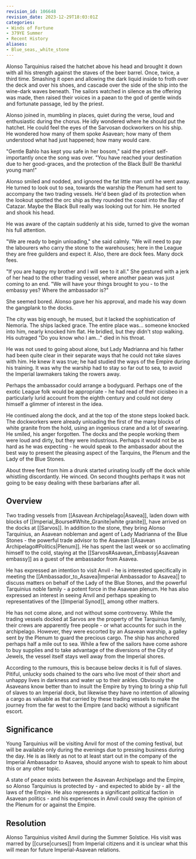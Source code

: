 ```yaml
---
revision_id: 106648
revision_date: 2023-12-29T18:03:01Z
categories:
- Winds of Fortune
- 379YE Summer
- Recent History
aliases:
- Blue_seas,_white_stone
---
```



Alonso Tarquinius raised the hatchet above his head and brought it down with all his strength against the staves of the beer barrel. Once, twice, a third time. Smashing it open and allowing the dark liquid inside to froth over the deck and over his shoes, and cascade over the side of the ship into the wine-dark waves beneath. The sailors watched in silence as the offering was made, then raised their voices in a paean to the god of gentle winds and fortunate passage, led by the priest.

Alonso joined in, mumbling in places, quiet during the verse, loud and enthusiastic during the chorus. He idly wondered where he should put the hatchet. He could feel the eyes of the Sarvosan dockworkers on his ship. He wondered how many of them spoke Asavean; how many of them understood what had just happened; how many would care.

"Gentle Bahlo has kept you safe in her bosom," said the priest self-importantly once the song was over. "You have reached your destination due to her good-graces, and the protection of the Black Bull! Be thankful young man!"

Alonso smiled and nodded, and ignored the fat little man until he went away. He turned to look out to sea, towards the warship the Plenum had sent to accompany the two trading vessels. He'd been glad of its protection when the lookout spotted the orc ship as they rounded the coast into the Bay of Catazar. Maybe the Black Bull really was looking out for him. He snorted and shook his head.

He was aware of the captain suddenly at his side, turned to give the woman his full attention.

"We are ready to begin unloading," she said calmly. "We will need to pay the labourers who carry the stone to the warehouses; here in the League they are free guilders and expect it. Also, there are dock fees. Many dock fees.

"If you are happy my brother and I will see to it all." She gestured with a jerk of her head to the other trading vessel, where another paean was just coming to an end. "We will have your things brought to you - to the embassy yes? Where the ambassador is?"

She seemed bored. Alonso gave her his approval, and made his way down the gangplank to the docks.

The city was big enough, he mused, but it lacked the sophistication of Nemoria. The ships lacked grace. The entire place was... someone knocked into him, nearly knocked him flat. He bridled, but they didn't stop walking. His outraged "Do you know who I am..." died in his throat.

He was not used to going about alone, but Lady Madrianna and his father had been quite clear in their separate ways that he could not take slaves with him. He knew it was true; he had studied the ways of the Empire during his training. It was why the warship had to stay so far out to sea, to avoid the Imperial lawmakers taking the rowers away.

Perhaps the ambassador could arrange a bodyguard. Perhaps one of the exotic League folk would be appropriate - he had read of their cicisbeo in a particularly lurid account from the eighth century and could not deny himself a glimmer of interest in the idea.

He continued along the dock, and at the top of the stone steps looked back. The dockworkers were already unloading the first of the many blocks of white granite from the hold, using an ingenious crane and a lot of swearing. He smiled, his anger forgotten. The docks and the people working them were loud and dirty, but they were industrious. Perhaps it would not be as hard as he was expecting - he would speak to the ambassador about the best way to present the pleasing aspect of the Tarquins, the Plenum and the Lady of the Blue Stones.

About three feet from him a drunk started urinating loudly off the dock while whistling discordantly. He winced. On second thoughts perhaps it was not going to be easy dealing with these barbarians after all.

## Overview
Two trading vessels from [[Asavean Archipelago|Asavea]], laden down with blocks of [[Imperial_Bourse#White_Granite|white granite]], have arrived on the docks at [[Sarvos]]. In addition to the stone, they bring Alonso Tarquinius, an Asavean nobleman and agent of Lady Madrianna of the Blue Stones - the powerful trade advisor to the Asavean [[Asavean Archipelago#Politics|Plenum]]. He has spent the last week or so acclimating himself to the cold, staying at the [[Sarvos#Asavean_Embassy|Asavean embassy]] as a guest of the ambassador from Asavea.

He has expressed an intention to visit Anvil - he is interested specifically in meeting the [[Ambassador_to_Asavea|Imperial Ambassador to Asavea]] to discuss matters on behalf of the Lady of the Blue Stones, and the powerful Tarquinius noble family - a potent force in the Asavean plenum. He has also expressed an interest in seeing Anvil and perhaps speaking to representatives of the [[Imperial Synod]], among other matters.

He has not come alone, and not without some controversy. While the trading vessels docked at Sarvos are the property of the Tarquinius family, their crews are apparently free people - or what accounts for such in the archipelago. However, they were escorted by an Asavean warship, a galley sent by the Plenum to guard the precious cargo. The ship has anchored perhaps half a mile out to sea. While a few of the sailors have come ashore to buy supplies and to take advantage of the diversions of the City of Jewels, the vessel itself stays well away from the Imperial shores.

According to the rumours, this is because below decks it is full of slaves. Pitiful, unlucky sods chained to the oars who live most of their short and unhappy lives in darkness and water up to their ankles. Obviously the Asaveans know better than to insult the Empire by trying to bring a ship full of slaves to an Imperial dock, but likewise they have no intention of allowing a cargo as valuable as that carried by these trading vessels to make the journey from the far west to the Empire (and back) without a significant escort.
## Significance
Young Tarquinius will be visiting Anvil for most of the coming festival, but will be available only during the evenings due to pressing business during the day. He is as likely as not to at least start out in the company of the Imperial Ambassador to Asavea, should anyone wish to speak to him about this or any other topic.

A state of peace exists between the Asavean Archipelago and the Empire, so Alonso Tarquinius is protected by - and expected to abide by - all the laws of the Empire. He also represents a significant political faction in Asavean politics - and his experiences in Anvil could sway the opinion of the Plenum for or against the Empire.

## Resolution
Alonso Tarquinius visited Anvil during the Summer Solstice. His visit was marred by [[curse|curses]] from Imperial citizens and it is unclear what this will mean for future Imperial-Asavean relations.